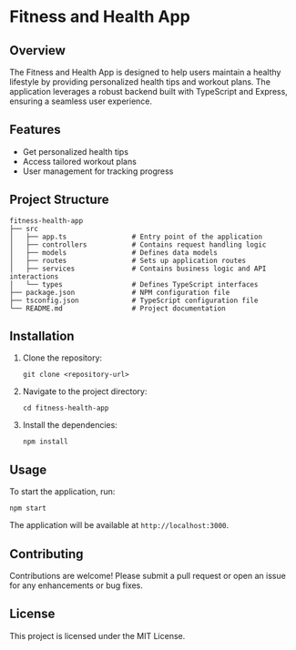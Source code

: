 # Fitness and Health App

## Overview
The Fitness and Health App is designed to help users maintain a healthy lifestyle by providing personalized health tips and workout plans. The application leverages a robust backend built with TypeScript and Express, ensuring a seamless user experience.

## Features
- Get personalized health tips
- Access tailored workout plans
- User management for tracking progress

## Project Structure
```
fitness-health-app
├── src
│   ├── app.ts                # Entry point of the application
│   ├── controllers           # Contains request handling logic
│   ├── models                # Defines data models
│   ├── routes                # Sets up application routes
│   ├── services              # Contains business logic and API interactions
│   └── types                 # Defines TypeScript interfaces
├── package.json              # NPM configuration file
├── tsconfig.json             # TypeScript configuration file
└── README.md                 # Project documentation
```

## Installation
1. Clone the repository:
   ```
   git clone <repository-url>
   ```
2. Navigate to the project directory:
   ```
   cd fitness-health-app
   ```
3. Install the dependencies:
   ```
   npm install
   ```

## Usage
To start the application, run:
```
npm start
```
The application will be available at `http://localhost:3000`.

## Contributing
Contributions are welcome! Please submit a pull request or open an issue for any enhancements or bug fixes.

## License
This project is licensed under the MIT License.